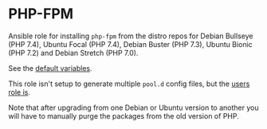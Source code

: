 # PHP-FPM

Ansible role for installing `php-fpm` from the distro repos for Debian Bullseye (PHP 7.4), Ubuntu Focal (PHP 7.4), Debian Buster (PHP 7.3), Ubuntu Bionic (PHP 7.2) and Debian Stretch (PHP 7.0).

See the [default variables](defaults/main.yml).

This role isn't setup to generate multiple `pool.d` config files, but the [users role is](https://git.coop/webarch/users/blob/master/templates/phpfpm_chroot_user.conf.j2).

Note that after upgrading from one Debian or Ubuntu version to another you will have to manually purge the packages from the old version of PHP.
